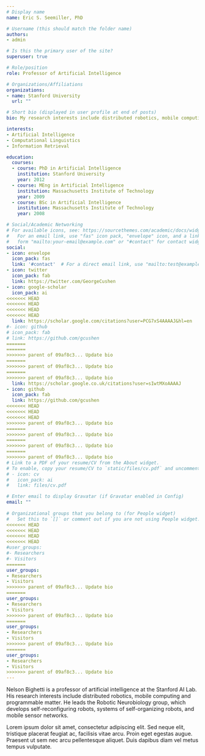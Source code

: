 ```yaml
---
# Display name
name: Eric S. Seemiller, PhD

# Username (this should match the folder name)
authors:
- admin

# Is this the primary user of the site?
superuser: true

# Role/position
role: Professor of Artificial Intelligence

# Organizations/Affiliations
organizations:
- name: Stanford University
  url: ""

# Short bio (displayed in user profile at end of posts)
bio: My research interests include distributed robotics, mobile computing and programmable matter.

interests:
- Artificial Intelligence
- Computational Linguistics
- Information Retrieval

education:
  courses:
  - course: PhD in Artificial Intelligence
    institution: Stanford University
    year: 2012
  - course: MEng in Artificial Intelligence
    institution: Massachusetts Institute of Technology
    year: 2009
  - course: BSc in Artificial Intelligence
    institution: Massachusetts Institute of Technology
    year: 2008

# Social/Academic Networking
# For available icons, see: https://sourcethemes.com/academic/docs/widgets/#icons
#   For an email link, use "fas" icon pack, "envelope" icon, and a link in the
#   form "mailto:your-email@example.com" or "#contact" for contact widget.
social:
- icon: envelope
  icon_pack: fas
  link: '#contact'  # For a direct email link, use "mailto:test@example.org".
- icon: twitter
  icon_pack: fab
  link: https://twitter.com/GeorgeCushen
- icon: google-scholar
  icon_pack: ai
<<<<<<< HEAD
<<<<<<< HEAD
<<<<<<< HEAD
<<<<<<< HEAD
  link: https://scholar.google.com/citations?user=PCG7xS4AAAAJ&hl=en
#- icon: github
# icon_pack: fab
# link: https://github.com/gcushen
=======
=======
>>>>>>> parent of 09af8c3... Update bio
=======
>>>>>>> parent of 09af8c3... Update bio
=======
>>>>>>> parent of 09af8c3... Update bio
  link: https://scholar.google.co.uk/citations?user=sIwtMXoAAAAJ
- icon: github
  icon_pack: fab
  link: https://github.com/gcushen
<<<<<<< HEAD
<<<<<<< HEAD
<<<<<<< HEAD
>>>>>>> parent of 09af8c3... Update bio
=======
>>>>>>> parent of 09af8c3... Update bio
=======
>>>>>>> parent of 09af8c3... Update bio
=======
>>>>>>> parent of 09af8c3... Update bio
# Link to a PDF of your resume/CV from the About widget.
# To enable, copy your resume/CV to `static/files/cv.pdf` and uncomment the lines below.  
# - icon: cv
#   icon_pack: ai
#   link: files/cv.pdf

# Enter email to display Gravatar (if Gravatar enabled in Config)
email: ""
  
# Organizational groups that you belong to (for People widget)
#   Set this to `[]` or comment out if you are not using People widget.  
<<<<<<< HEAD
<<<<<<< HEAD
<<<<<<< HEAD
<<<<<<< HEAD
#user_groups:
#- Researchers
#- Visitors
=======
user_groups:
- Researchers
- Visitors
>>>>>>> parent of 09af8c3... Update bio
=======
user_groups:
- Researchers
- Visitors
>>>>>>> parent of 09af8c3... Update bio
=======
user_groups:
- Researchers
- Visitors
>>>>>>> parent of 09af8c3... Update bio
=======
user_groups:
- Researchers
- Visitors
>>>>>>> parent of 09af8c3... Update bio
---
```


Nelson Bighetti is a professor of artificial intelligence at the Stanford AI Lab. His research interests include distributed robotics, mobile computing and programmable matter. He leads the Robotic Neurobiology group, which develops self-reconfiguring robots, systems of self-organizing robots, and mobile sensor networks.

Lorem ipsum dolor sit amet, consectetur adipiscing elit. Sed neque elit, tristique placerat feugiat ac, facilisis vitae arcu. Proin eget egestas augue. Praesent ut sem nec arcu pellentesque aliquet. Duis dapibus diam vel metus tempus vulputate. 

